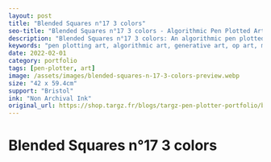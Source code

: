 ```yaml
---
layout: post
title: "Blended Squares n°17 3 colors"
seo-title: "Blended Squares n°17 3 colors - Algorithmic Pen Plotted Art | Targz"
description: "Blended Squares n°17 3 colors: An algorithmic pen plotted artwork featuring geometric patterns. 42 x 59.4cm non archival ink on Bristol paper."
keywords: "pen plotting art, algorithmic art, generative art, op art, mathematical art, geometric patterns, bristol paper, precision plotting"
date: 2022-02-01
category: portfolio
tags: [pen-plotter, art]
image: /assets/images/blended-squares-n-17-3-colors-preview.webp
size: "42 x 59.4cm"
support: "Bristol"
ink: "Non Archival Ink"
original_url: https://shop.targz.fr/blogs/targz-pen-plotter-portfolio/blended-squares-n-17-3-colors
---
```


# Blended Squares n°17 3 colors

